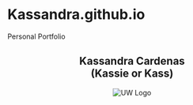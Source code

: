 # Kassandra.github.io
Personal Portfolio 
<!DOCTYPE html>
<html>
    <head>
      <link href="style.css" rel="stylesheet">
      </head>
    <header>
      <div> <section>
        <h2>Kassandra Cardenas </br>
          (Kassie or Kass)</h1><img
          class="UW" src="logo.jpg.png" alt="UW Logo">
        </section>
      </div>
